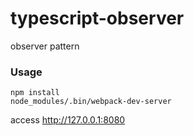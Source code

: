 typescript-observer
=======================
observer pattern

### Usage
```
npm install
node_modules/.bin/webpack-dev-server
```
access http://127.0.0.1:8080